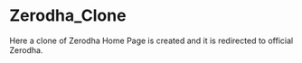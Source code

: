 # Zerodha_Clone
Here a clone of Zerodha Home Page is created and it is redirected to official Zerodha.
